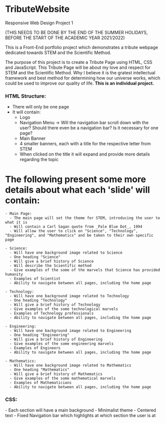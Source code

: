 # TributeWebsite

Responsive Web Design Project 1

(THIS NEEDS TO BE DONE BY THE END OF THE SUMMER HOLIDAYS, BEFORE THE START OF THE ACADEMIC YEAR 2021/2022)

This is a Front-End portfolio project which demonstrates a tribute webpage dedicated towards STEM and the Scientific Method.

The purpose of this project is to create a Tribute Page using HTML, CSS and JavaScript. This Tribute Page will be about my love and respect for STEM and the Scientific Method. Why I believe it is the gratest intellectual framework and best method for determining how our universe works, which could be used to improve our quality of life. **This is an individual project.** 

<h3>HTML Structure:</h3>

  - There will only be one page
  - It will contain:
    - Logo
    - Navigation Menu -> Will the navigation bar scroll down with the user? Should there even be a navigation bar? Is it necessary for one page?
    - Main Banner
    - 4 smaller banners, each with a title for the respective letter from STEM
    - When clicked on the title it will expand and provide more details regarding the topic


 <h1>The following present some more details about what each 'slide' will contain:</h1>
 
    - Main Page:
      - The main page will set the theme for STEM, introducing the user to what it is
      - Will contain a Carl Sagan quote from _Pale Blue Dot_, 1994
      - Will allow the user to click on "Science", "Technology", "Engineering", and "Mathematics" and be taken to their own specific page
  
    - Science:
      - Will have one background image related to Science
      - One heading "Science"
      - Will give a brief history of Science
      - Will describe the Scientific method
      - Give examples of the some of the marvels that Science has provided humanity
      - Examples of Scientist
      - Ability to navigate between all pages, including the home page
      
    - Technology:
      - Will have one background image related to Technology
      - One heading "Technology"
      - Will give a brief history of Technology
      - Give examples of the some technological marvels
      - Examples of Technology professionals
      - Ability to navigate between all pages, including the home page
      
    - Engineering:
      - Will have one background image related to Engineering
      - One heading "Engineering"
      - Will give a brief history of Engineering
      - Give examples of the some engineering marvels
      - Examples of Engineers
      - Ability to navigate between all pages, including the home page
      
    - Mathematics:
      - Will have one background image related to Mathematics
      - One heading "Mathematics"
      - Will give a brief history of Mathematics
      - Give examples of the some mathematical marvels
      - Examples of Mathematicians
      - Ability to navigate between all pages, including the home page

<h3>CSS:</h3>
  - Each section will have a main background
  - Minimalist theme
  - Centered text
  - Fixed Navigation bar which highlights at which section the user is at
